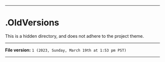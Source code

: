 
***

# .OldVersions

This is a hidden directory, and does not adhere to the project theme.

***

**File version:** `1 (2023, Sunday, March 19th at 1:53 pm PST)`

***
